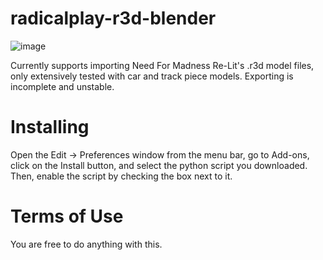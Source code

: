 # radicalplay-r3d-blender
![image](https://github.com/user-attachments/assets/13edb9da-29f9-4473-8c0c-71e6ca718d78)


Currently supports importing Need For Madness Re-Lit's .r3d model files, only extensively tested with car and track piece models. Exporting is incomplete and unstable.
# Installing
Open the Edit -> Preferences window from the menu bar, go to Add-ons, click on the Install button, and select the python script you downloaded. Then, enable the script by checking the box next to it.
# Terms of Use
You are free to do anything with this.
